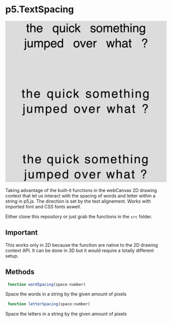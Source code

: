 # p5.TextSpacing

![](example.png)

Taking advantage of the built-it functions in the webCanvas 2D drawing context that let us interact with the spacing of words and letter within a string in p5.js. The direction is set by the text alignement. Works with imported font and CSS fonts aswell.

Either clone this repository or just grab the functions in the `src` folder.

## Important

This works only in 2D because the function are native to the 2D drawing context API. It can be done in 3D but it would require a totally different setup.

## Methods

``` js
 function wordSpacing(space:number)
```
Space the words in a string by the given amount of pixels

``` js
 function letterSpacing(space:number)
```
Space the letters in a string by the given amount of pixels